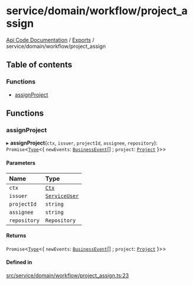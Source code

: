 # service/domain/workflow/project\_assign
 
[Api Code Documentation](../README.md) / [Exports](../modules.md) / service/domain/workflow/project\_assign

## Table of contents

### Functions

- [assignProject](service_domain_workflow_project_assign.md#assignproject)

## Functions

### assignProject

▸ **assignProject**(`ctx`, `issuer`, `projectId`, `assignee`, `repository`): `Promise`\<[`Type`](result.md#type)\<\{ `newEvents`: [`BusinessEvent`](service_domain_business_event.md#businessevent)[] ; `project`: [`Project`](../interfaces/service_domain_workflow_project.Project.md)  }\>\>

#### Parameters

| Name | Type |
| :------ | :------ |
| `ctx` | [`Ctx`](../interfaces/lib_ctx.Ctx.md) |
| `issuer` | [`ServiceUser`](../interfaces/service_domain_organization_service_user.ServiceUser.md) |
| `projectId` | `string` |
| `assignee` | `string` |
| `repository` | `Repository` |

#### Returns

`Promise`\<[`Type`](result.md#type)\<\{ `newEvents`: [`BusinessEvent`](service_domain_business_event.md#businessevent)[] ; `project`: [`Project`](../interfaces/service_domain_workflow_project.Project.md)  }\>\>

#### Defined in

[src/service/domain/workflow/project_assign.ts:23](https://github.com/openkfw/TruBudget/blob/d2b440c/api/src/service/domain/workflow/project_assign.ts#L23)
